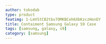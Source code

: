 ```yaml
---
author: tokodab
type: product
featimg: 1-LmVStCB2tbx7OMKBCeh6XbKzczHonEY
title: Contaiment Samsung Galaxy S9 Case
tags: [samsung, galaxy, s9]
category: [samsung]
---
```

